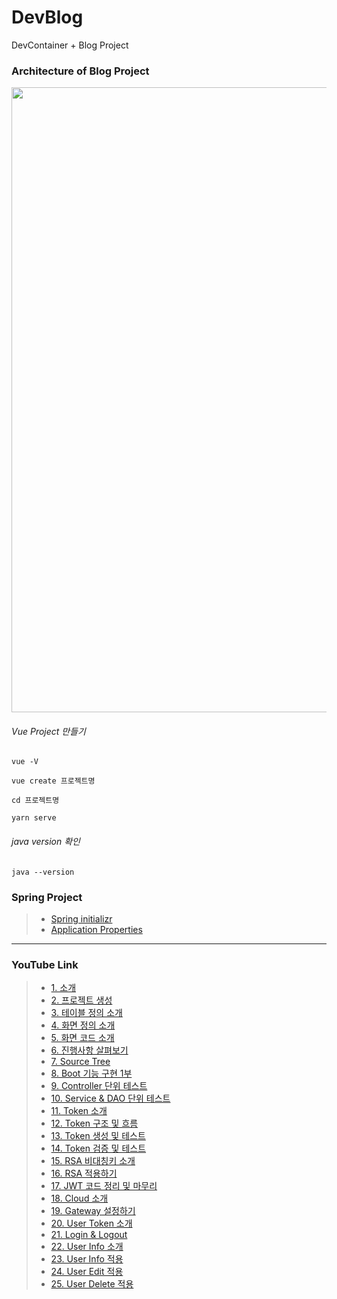 # DevBlog
DevContainer + Blog Project

### Architecture of Blog Project
<img src="./image/DevBlog.gif" width="1000"></img>

###### Vue Project 만들기

```
vue -V

vue create 프로젝트명

cd 프로젝트명

yarn serve
```

###### java version 확인

```
java --version
```

### Spring Project
> * [Spring initializr](https://start.spring.io/)
> * [Application Properties](https://docs.spring.io/spring-boot/docs/current/reference/html/application-properties.html)


----
### YouTube Link

> * [1. 소개](https://youtu.be/oZcTz9lYOqw)
> * [2. 프로젝트 생성](https://youtu.be/9X4LIJJ4SlQ)
> * [3. 테이블 정의 소개](https://youtu.be/mpc99M_r_2M)
> * [4. 화면 정의 소개](https://youtu.be/oxW46UYkBFs)
> * [5. 화면 코드 소개](https://youtu.be/Uk7plVujni0)
> * [6. 진행사항 살펴보기](https://youtu.be/2fWKPBKV30w)
> * [7. Source Tree](https://youtu.be/vIPpkJu4acU)
> * [8. Boot 기능 구현 1부](https://youtu.be/I9eJuQevfD0)
> * [9. Controller 단위 테스트](https://youtu.be/hiPMGrFPQgU)
> * [10. Service & DAO 단위 테스트](https://youtu.be/iE30vOGdRPM)
> * [11. Token 소개](https://youtu.be/lnnCijQuTnQ)
> * [12. Token 구조 및 흐름](https://youtu.be/i5rp3mvFvLA)
> * [13. Token 생성 및 테스트](https://youtu.be/Nn9aXiyOnwk)
> * [14. Token 검증 및 테스트](https://youtu.be/W4xQVo82hhE)
> * [15. RSA 비대칭키 소개](https://youtu.be/fNWFtAFpiuI)
> * [16. RSA 적용하기](https://youtu.be/R29cAazcKqA)
> * [17. JWT 코드 정리 및 마무리](https://youtu.be/wAcYFsyddrg)
> * [18. Cloud 소개](https://youtu.be/mlJWoXJm034)
> * [19. Gateway 설정하기](https://youtu.be/ZAsjRGkzbC8)
> * [20. User Token 소개](https://youtu.be/amVh7Sl-ieM)
> * [21. Login & Logout](https://youtu.be/59cUc0evZDg)
> * [22. User Info 소개](https://youtu.be/Jkbf5co3Ftw)
> * [23. User Info 적용](https://youtu.be/5Ia1THJ1KSs)
> * [24. User Edit 적용](https://youtu.be/nUHTkGe5Te4)
> * [25. User Delete 적용](https://youtu.be/g517yoiTuK4)
